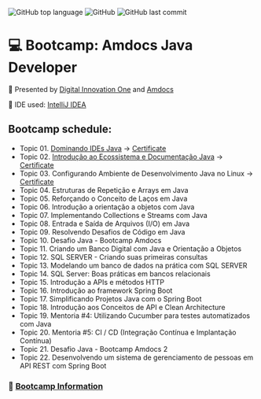 ![GitHub top language](https://img.shields.io/github/languages/top/souzafcharles/Amdocs-Java-Developer)
![GitHub](https://img.shields.io/github/license/souzafcharles/Amdocs-Java-Developer)
![GitHub last commit](https://img.shields.io/github/last-commit/souzafcharles/Amdocs-Java-Developer)

# :computer: Bootcamp: Amdocs Java Developer

:triangular_flag_on_post: Presented by [Digital Innovation One](https://www.dio.me/) and [Amdocs](https://www.amdocs.com/)

:black_square_button: IDE used: [IntelliJ IDEA](https://www.jetbrains.com/idea/)

## Bootcamp schedule:

- Topic 01. [Dominando IDEs Java](https://github.com/souzafcharles/Amdocs-Java-Developer/tree/master/Topic-A01-Dominando-IDEs-Java) -> [Certificate](https://github.com/souzafcharles/Amdocs-Java-Developer/blob/master/Topic-A01-Dominando-IDEs-Java/CERTIFICATE.pdf)
- Topic 02. [Introdução ao Ecossistema e Documentação Java](https://github.com/souzafcharles/Amdocs-Java-Developer/tree/master/Topic-B02-Introducao-Ecossistema-Documentacao-Java) -> [Certificate](https://github.com/souzafcharles/Amdocs-Java-Developer/blob/master/Topic-B02-Introducao-Ecossistema-Documentacao-Java/CERTIFICATE.pdf)
- Topic 03. Configurando Ambiente de Desenvolvimento Java no Linux -> [Certificate](https://github.com/souzafcharles/Amdocs-Java-Developer/blob/master/Topic-C03-Configurando-Ambiente-Desenvolvimento-Java-Linux/CERTIFICATE.pdf)
- Topic 04. Estruturas de Repetição e Arrays em Java 
- Topic 05. Reforçando o Conceito de Laços em Java
- Topic 06. Introdução a orientação a objetos com Java
- Topic 07. Implementando Collections e Streams com Java
- Topic 08. Entrada e Saída de Arquivos (I/O) em Java
- Topic 09. Resolvendo Desafios de Código em Java
- Topic 10. Desafio Java - Bootcamp Amdocs
- Topic 11. Criando um Banco Digital com Java e Orientação a Objetos 
- Topic 12. SQL SERVER - Criando suas primeiras consultas 
- Topic 13. Modelando um banco de dados na prática com SQL SERVER 
- Topic 14. SQL Server: Boas práticas em bancos relacionais
- Topic 15. Introdução a APIs e métodos HTTP 
- Topic 16. Introdução ao framework Spring Boot 
- Topic 17. Simplificando Projetos Java com o Spring Boot 
- Topic 18. Introdução aos Conceitos de API e Clean Architecture 
- Topic 19. Mentoria #4: Utilizando Cucumber para testes automatizados com Java 
- Topic 20. Mentoria #5: CI / CD (Integração Contínua e Implantação Contínua) 
- Topic 21. Desafio Java - Bootcamp Amdocs 2 
- Topic 22. Desenvolvendo um sistema de gerenciamento de pessoas em API REST com Spring Boot

### :link: [Bootcamp Information](https://www.dio.me/bootcamp/amdocs-java-developer?utm_source=pr-bc-amdocs-java-developer&utm_medium=pay&utm_campaign=amdocs)
